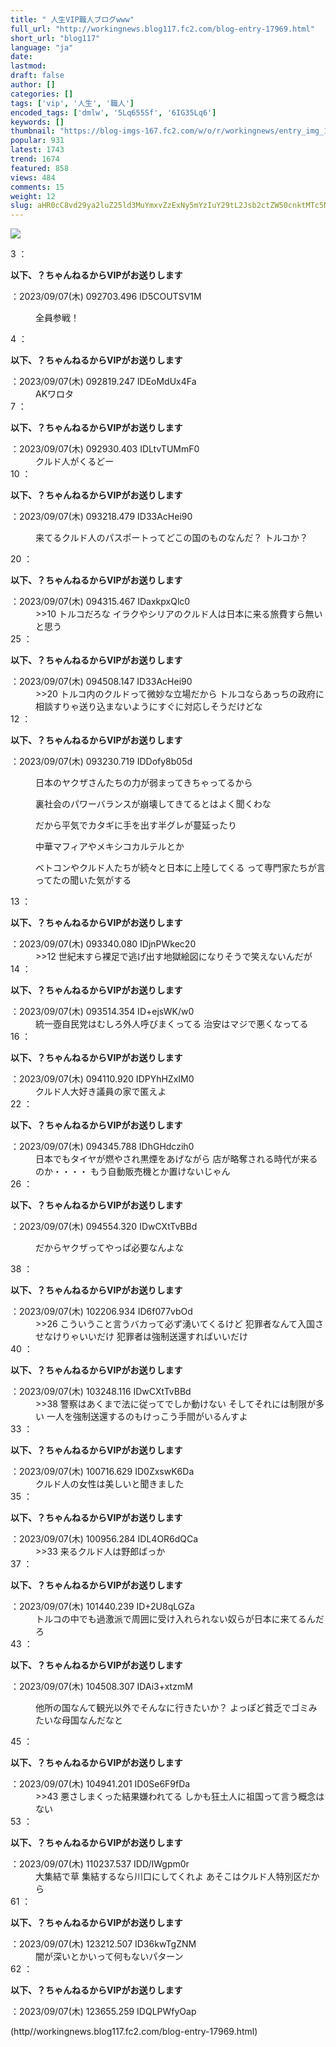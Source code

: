 ```yaml
---
title: " 人生VIP職人ブログwww"
full_url: "http://workingnews.blog117.fc2.com/blog-entry-17969.html"
short_url: "blog117"
language: "ja"
date: 
lastmod: 
draft: false
author: []
categories: []
tags: ['vip', '人生', '職人']
encoded_tags: ['dmlw', '5Lq655Sf', '6IG35Lq6']
keywords: []
thumbnail: "https://blog-imgs-167.fc2.com/w/o/r/workingnews/entry_img_17969.jpg"
popular: 931
latest: 1743
trend: 1674
featured: 858
views: 484
comments: 15
weight: 12
slug: aHR0cC8vd29ya2luZ25ld3MuYmxvZzExNy5mYzIuY29tL2Jsb2ctZW50cnktMTc5NjkuaHRtbA==
---
```


![](https://blog-imgs-167.fc2.com/w/o/r/workingnews/entry_img_17969.jpg)

<dl class='thread'><dd> </dd><dt>3 ：<p><b>以下、？ちゃんねるからVIPがお送りします</b></p>：2023/09/07(木) 092703.496 ID5COUTSV1M </dt><dd><p>全員参戦！</p> <dd> </dd></dd><dt>4 ：<p><b>以下、？ちゃんねるからVIPがお送りします</b></p>：2023/09/07(木) 092819.247 IDEoMdUx4Fa </dt><dd>AKワロタ <dd> </dd></dd><dt>7 ：<p><b>以下、？ちゃんねるからVIPがお送りします</b></p>：2023/09/07(木) 092930.403 IDLtvTUMmF0 </dt><dd>クルド人がくるどー </dd><dt>10 ：<p><b>以下、？ちゃんねるからVIPがお送りします</b></p>：2023/09/07(木) 093218.479 ID33AcHei90 </dt><dd><p>来てるクルド人のパスポートってどこの国のものなんだ？ トルコか？ </p><dd> <dd> </dd></dd></dd><dt>20 ：<p><b>以下、？ちゃんねるからVIPがお送りします</b></p>：2023/09/07(木) 094315.467 IDaxkpxQlc0 </dt><dd>>>10 トルコだろな イラクやシリアのクルド人は日本に来る旅費すら無いと思う <dd> <dd> </dd></dd></dd><dt>25 ：<p><b>以下、？ちゃんねるからVIPがお送りします</b></p>：2023/09/07(木) 094508.147 ID33AcHei90 </dt><dd>>>20 トルコ内のクルドって微妙な立場だから トルコならあっちの政府に相談すりゃ送り込まないようにすぐに対応しそうだけどな <dd> </dd></dd><dt>12 ：<p><b>以下、？ちゃんねるからVIPがお送りします</b></p>：2023/09/07(木) 093230.719 IDDofy8b05d </dt><dd><p>日本のヤクザさんたちの力が弱まってきちゃってるから</p> <dd><p>裏社会のパワーバランスが崩壊してきてるとはよく聞くわな </p><dd><p>だから平気でカタギに手を出す半グレが蔓延ったり</p> <dd><p>中華マフィアやメキシコカルテルとか</p> <dd><p>ベトコンやクルド人たちが続々と日本に上陸してくる って専門家たちが言ってたの聞いた気がする </p></dd></dd></dd></dd></dd><dt>13 ：<p><b>以下、？ちゃんねるからVIPがお送りします</b></p>：2023/09/07(木) 093340.080 IDjnPWkec20 </dt><dd>>>12 世紀末すら裸足で逃げ出す地獄絵図になりそうで笑えないんだが <dd> </dd></dd><dt>14 ：<p><b>以下、？ちゃんねるからVIPがお送りします</b></p>：2023/09/07(木) 093514.354 ID+ejsWK/w0 </dt><dd>統一壺自民党はむしろ外人呼びまくってる 治安はマジで悪くなってる <dd> </dd></dd><dt>16 ：<p><b>以下、？ちゃんねるからVIPがお送りします</b></p>：2023/09/07(木) 094110.920 IDPYhHZxIM0 </dt><dd>クルド人大好き議員の家で匿えよ <dd> </dd></dd><dt>22 ：<p><b>以下、？ちゃんねるからVIPがお送りします</b></p>：2023/09/07(木) 094345.788 IDhGHdczih0 </dt><dd>日本でもタイヤが燃やされ黒煙をあげながら 店が略奪される時代が来るのか・・・・ もう自動販売機とか置けないじゃん </dd><dt>26 ：<p><b>以下、？ちゃんねるからVIPがお送りします</b></p>：2023/09/07(木) 094554.320 IDwCXtTvBBd </dt><dd><p>だからヤクザってやっぱ必要なんよな</p> <dd> <dd> </dd></dd></dd><dt>38 ：<p><b>以下、？ちゃんねるからVIPがお送りします</b></p>：2023/09/07(木) 102206.934 ID6f077vbOd </dt><dd>>>26 こういうこと言うバカって必ず湧いてくるけど 犯罪者なんて入国させなけりゃいいだけ 犯罪者は強制送還すればいいだけ <dd> </dd></dd><dt>40 ：<p><b>以下、？ちゃんねるからVIPがお送りします</b></p>：2023/09/07(木) 103248.116 IDwCXtTvBBd </dt><dd>>>38 警察はあくまで法に従ってでしか動けない そしてそれには制限が多い 一人を強制送還するのもけっこう手間がいるんすよ <dd> </dd></dd><dt>33 ：<p><b>以下、？ちゃんねるからVIPがお送りします</b></p>：2023/09/07(木) 100716.629 ID0ZxswK6Da </dt><dd>クルド人の女性は美しいと聞きました <dd> <dd> </dd></dd></dd><dt>35 ：<p><b>以下、？ちゃんねるからVIPがお送りします</b></p>：2023/09/07(木) 100956.284 IDL4OR6dQCa </dt><dd>>>33 来るクルド人は野郎ばっか <dd> </dd></dd><dt>37 ：<p><b>以下、？ちゃんねるからVIPがお送りします</b></p>：2023/09/07(木) 101440.239 ID+2U8qLGZa </dt><dd>トルコの中でも過激派で周囲に受け入れられない奴らが日本に来てるんだろ <dd> <dd> </dd></dd></dd><dt>43 ：<p><b>以下、？ちゃんねるからVIPがお送りします</b></p>：2023/09/07(木) 104508.307 IDAi3+xtzmM </dt><dd><p>他所の国なんて観光以外でそんなに行きたいか？ よっぽど貧乏でゴミみたいな母国なんだなと</p> <dd> </dd></dd><dt>45 ：<p><b>以下、？ちゃんねるからVIPがお送りします</b></p>：2023/09/07(木) 104941.201 ID0Se6F9fDa </dt><dd>>>43 悪さしまくった結果嫌われてる しかも狂土人に祖国って言う概念はない <dd> </dd></dd><dt>53 ：<p><b>以下、？ちゃんねるからVIPがお送りします</b></p>：2023/09/07(木) 110237.537 IDD/IWgpm0r </dt><dd>大集結で草 集結するなら川口にしてくれよ あそこはクルド人特別区だから <dd> </dd></dd><dt>61 ：<p><b>以下、？ちゃんねるからVIPがお送りします</b></p>：2023/09/07(木) 123212.507 ID36kwTgZNM </dt><dd>闇が深いとかいって何もないパターン <dd> </dd></dd><dt>62 ：<p><b>以下、？ちゃんねるからVIPがお送りします</b></p>：2023/09/07(木) 123655.259 IDQLPWfyOap </dt></dl> 

(http//workingnews.blog117.fc2.com/blog-entry-17969.html)
